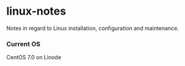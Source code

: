 # linux-notes
Notes in regard to Linux installation, configuration and maintenance.

### Current OS
CentOS 7.0 on Linode

